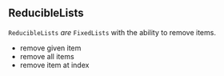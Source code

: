 ## ReducibleLists

``ReducibleLists`` _are_ ``FixedLists`` with the ability to remove items.
- remove given item
- remove all items
- remove item at index
